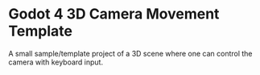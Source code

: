 # Godot 4 3D Camera Movement Template

A small sample/template project of a 3D scene where one can control the camera with keyboard input.

